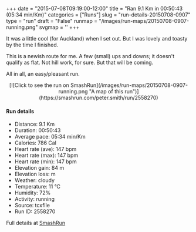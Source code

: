 +++
date = "2015-07-08T09:19:00-12:00"
title = "Ran 9.1 Km in 00:50:43 (05:34 min/Km)"
categories = ["Runs"]
slug = "run-details-20150708-0907"
type = "run"
draft = "False"
runmap = "/images/run-maps/20150708-0907-running.png"
svgmap = '<polyline points="94 31, 96 32, 99 27, 100 26, 100 23, 92 21, 88 23, 82 24, 78 27, 59 41, 49 45, 46 46, 38 48, 34 45, 33 41, 25 39, 9 50, 7 51, 1 51, 0 58, 1 60, 1 72, 4 77, 8 79, 16 73, 25 70, 29 67, 42 65, 54 61, 59 61, 62 60, 68 54, 77 51, 79 49, 80 49, 84 36, 88 32">'
+++

It was a little cool (for Auckland) when I set out. But I was lovely and toasty by the time I finished. 

This is a newish route for me. A few (small) ups and downs; it doesn't qualify as flat. Not hill work, for sure. But that will be coming. 

All in all, an easy/pleasant run. 



<!--more-->

<center>
[![Click to see the run on SmashRun](/images/run-maps/20150708-0907-running.png "A map of this run")](https://smashrun.com/peter.smith/run/2558270)
</center>

#### Run details

* Distance: 9.1 Km
* Duration: 00:50:43
* Average pace: 05:34 min/Km
* Calories: 786 Cal
* Heart rate (ave): 147 bpm
* Heart rate (max): 147 bpm
* Heart rate (min): 147 bpm
* Elevation gain: 84 m
* Elevation loss:  m
* Weather: cloudy
* Temperature: 11 &deg;C
* Humidity: 72%
* Activity: running
* Source: tcxfile
* Run ID: 2558270

Full details at [SmashRun](https://smashrun.com/peter.smith/run/2558270)